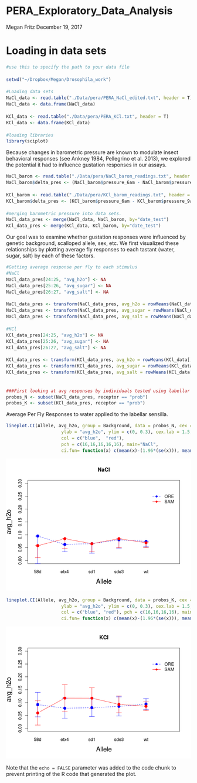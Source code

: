 PERA\_Exploratory\_Data\_Analysis
================
Megan Fritz
December 19, 2017

Loading in data sets
====================

``` r
#use this to specify the path to your data file

setwd("~/Dropbox/Megan/Drosophila_work") 

#Loading data sets
NaCl_data <- read.table("./Data/pera/PERA_NaCl_edited.txt", header = T)
NaCl_data <- data.frame(NaCl_data)

KCl_data <- read.table("./Data/pera/PERA_KCl.txt", header = T)
KCl_data <- data.frame(KCl_data)

#loading libraries
library(sciplot)
```

Because changes in barometric pressure are known to modulate insect behavioral responses (see Ankney 1984, Pellegrino et al. 2013), we explored the potential it had to influence gustation responses in our assays.

``` r
NaCl_barom <- read.table("./Data/pera/NaCl_barom_readings.txt", header = T)
NaCl_barom$delta_pres <- (NaCl_barom$pressure_6am - NaCl_barom$pressure_9am)

KCl_barom <- read.table("./Data/pera/KCl_barom_readings.txt", header = T)
KCl_barom$delta_pres <- (KCl_barom$pressure_6am - KCl_barom$pressure_9am)

#merging barometric pressure into data sets.
NaCl_data_pres <- merge(NaCl_data, NaCl_barom, by="date_test")
KCl_data_pres <- merge(KCl_data, KCl_barom, by="date_test")
```

Our goal was to examine whether gustation responses were influenced by genetic background, scalloped allele, sex, etc. We first visualized these relationships by plotting average fly responses to each tastant (water, sugar, salt) by each of these factors.

``` r
#Getting average response per fly to each stimulus
#NaCl
NaCl_data_pres[24:25, "avg_h2o"] <- NA
NaCl_data_pres[25:26, "avg_sugar"] <- NA
NaCl_data_pres[26:27, "avg_salt"] <- NA

NaCl_data_pres <- transform(NaCl_data_pres, avg_h2o = rowMeans(NaCl_data[, c(7, 10, 13)], na.rm = TRUE))
NaCl_data_pres <- transform(NaCl_data_pres, avg_sugar = rowMeans(NaCl_data[, c(8,11)], na.rm = TRUE))
NaCl_data_pres <- transform(NaCl_data_pres, avg_salt = rowMeans(NaCl_data[, c(9,12)], na.rm = TRUE))

#KCl
KCl_data_pres[24:25, "avg_h2o"] <- NA
KCl_data_pres[25:26, "avg_sugar"] <- NA
KCl_data_pres[26:27, "avg_salt"] <- NA

KCl_data_pres <- transform(KCl_data_pres, avg_h2o = rowMeans(KCl_data[, c(7, 10, 13)], na.rm = TRUE))
KCl_data_pres <- transform(KCl_data_pres, avg_sugar = rowMeans(KCl_data[, c(8,11)], na.rm = TRUE))
KCl_data_pres <- transform(KCl_data_pres, avg_salt = rowMeans(KCl_data[, c(9,12)], na.rm = TRUE))


###First looking at avg responses by individuals tested using labellar receptors
probos_N <- subset(NaCl_data_pres, receptor == "prob")  
probos_K <- subset(KCl_data_pres, receptor == "prob")
```

Average Per Fly Responses to water applied to the labellar sensilla.

``` r
lineplot.CI(Allele, avg_h2o, group = Background, data = probos_N, cex = 1.5, xlab = "Allele", 
                     ylab = "avg_h2o", ylim = c(0, 0.3), cex.lab = 1.5, 
                     col = c("blue",  "red"), 
                     pch = c(16,16,16,16,16), main="NaCl",
                     ci.fun= function(x) c(mean(x)-(1.96*(se(x))), mean(x),(1.96*se(x))))
```

![](PERA_Exploratory_Data_Analysis_MF_files/figure-markdown_github/avg_responses-1.png)

``` r
lineplot.CI(Allele, avg_h2o, group = Background, data = probos_K, cex = 1.5, xlab = "Allele", 
                     ylab = "avg_h2o", ylim = c(0, 0.3), cex.lab = 1.5, 
                     col = c("blue", "red"), pch = c(16,16,16,16), main = "KCl",
                     ci.fun= function(x) c(mean(x)-(1.96*(se(x))), mean(x)+(1.96*se(x))))
```

![](PERA_Exploratory_Data_Analysis_MF_files/figure-markdown_github/avg_responses-2.png)

Note that the `echo = FALSE` parameter was added to the code chunk to prevent printing of the R code that generated the plot.
